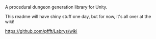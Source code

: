 A procedural dungeon generation library for Unity.

This readme will have shiny stuff one day, but for now, it's all over at the wiki!

https://github.com/pffft/Labrys/wiki
